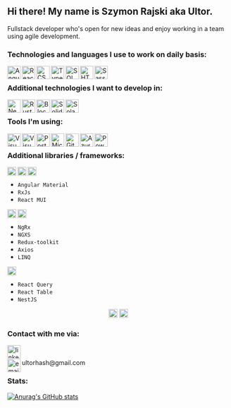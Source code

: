 ## Hi there! My name is Szymon Rajski aka Ultor.
Fullstack developer who's open for new ideas and enjoy working in a team using agile development.

### Technologies and languages I use to work on daily basis:
<img align="left" width="30px" height="30px" src="https://www.svgrepo.com/show/353396/angular-icon.svg" title="Angular"/>
<img align="left" width="30px" height="30px" src="https://www.svgrepo.com/show/354259/react.svg" title="React"/>
<img align="left" width="30px" height="30px" src="https://www.svgrepo.com/show/353622/c-sharp.svg" title="CSharp" />
<img align="left" width="30px" height="30px" src="https://www.svgrepo.com/show/354478/typescript-icon.svg" title="Typescript" />
<img align="left" width="30px" height="30px" src="https://www.svgrepo.com/show/255832/sql.svg" title="SQL" />
<img align="left" width="30px" height="30px" src="https://www.svgrepo.com/show/349402/html5.svg" title="HTML5" />
<img align="left" width="30px" height="30px" src="https://www.svgrepo.com/show/349502/sass.svg" title="Sass"/>
<br />

### Additional technologies I want to develop in:
<img align="left" width="30px" height="30px" src="https://www.svgrepo.com/show/373872/nestjs.svg" title="NestJS"/>
<img align="left" width="30px" height="30px" src="https://www.svgrepo.com/show/374056/rust.svg" title="Rust"/>
<img align="left" width="30px" height="30px" src="https://www.svgrepo.com/show/330069/blockchain-dot-com.svg" title="Blockchain"/>
<img align="left" width="30px" height="30px" src="https://www.svgrepo.com/show/374088/solidity.svg" title="Solidity"/>
<img align="left" width="30px" height="30px" src="https://www.svgrepo.com/show/470684/solana.svg" title="Solana"/>
<br />

### Tools I'm using:
<img align="left" width="30px" height="30px" src="https://www.svgrepo.com/show/354522/visual-studio-code.svg" title="Visual Studio Code"/>
<img align="left" width="30px" height="30px" src="https://www.svgrepo.com/show/354520/visual-studio.svg" title="Visual Studio"/>
<img align="left" width="30px" height="30px" src="https://www.svgrepo.com/show/354202/postman-icon.svg" title="Postman"/>
<img align="left" width="30px" height="30px" src="https://www.svgrepo.com/show/331760/sql-database-generic.svg" title="Microsoft SQL Server"/>
<img align="left" width="30px" height="30px" src="https://www.svgrepo.com/show/353782/git-icon.svg" title="Git"/>
<img align="left" width="30px" height="30px" src="https://www.svgrepo.com/show/303372/azure-1-logo.svg" title="Azure dev ops"/>
<img align="left" width="30px" height="30px" src="https://upload.wikimedia.org/wikipedia/commons/a/af/PowerShell_Core_6.0_icon.png" title="Powershell"/>
<br />

### Additional libraries / frameworks:
<img align="left" width="20px" height="20px" src="https://www.svgrepo.com/show/475275/star.svg" title="Star"/>
<img align="left" width="20px" height="20px" src="https://www.svgrepo.com/show/475275/star.svg" title="Star"/>
<img align="left" width="20px" height="20px" src="https://www.svgrepo.com/show/475275/star.svg" title="Star"/>
<br />

- `Angular Material`
- `RxJs`
- `React MUI`

<img align="left" width="20px" height="20px" src="https://www.svgrepo.com/show/475275/star.svg" title="Star"/>
<img align="left" width="20px" height="20px" src="https://www.svgrepo.com/show/475275/star.svg" title="Star"/>
<br />

- `NgRx`
- `NGXS`
- `Redux-toolkit`
- `Axios`
- `LINQ`

<img align="left" width="20px" height="20px" src="https://www.svgrepo.com/show/475275/star.svg" title="Star"/>
<br />

- `React Query`
- `React Table`
- `NestJS`

<div align="center">
  <img width="20px" height="20px" src="https://www.svgrepo.com/show/475275/star.svg" title="Star"/>
  <img width="20px" height="20px" src="https://www.svgrepo.com/show/475275/star.svg" title="Star"/>
</div>

### Contact with me via:
[<img align="left" alt="linkedin" width="30px" height="30px" src="https://www.svgrepo.com/show/57068/linkedin.svg" />][linkedin]
<br />
<div style="display: inline"><img align="left" alt="email" width="30px" height="30px" src="https://www.svgrepo.com/show/32100/email.svg" />ultorhash@gmail.com</div>
<br />


### Stats:
[![Anurag's GitHub stats](https://github-readme-stats.vercel.app/api?username=ultorhash)](https://github.com/anuraghazra/github-readme-stats)

[linkedin]: https://www.linkedin.com/in/szymon-rajski-73177a21a/
[email]: https://mail.google.com/
